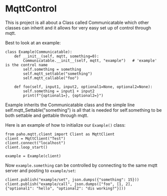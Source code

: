 


# MqttControl

This is project is all about a Class called Communicatable which other classes can inherit and it allows for very easy set up of control through mqtt.

Best to look at an example: 
  
	class Example(Communicatable):  
	    def __init__(self, mqtt, something=0):  
	        Communicatable.__init__(self, mqtt, "example")   # 'example' is the control name
	        self.something = something  
	        self.mqtt_settable("something")  
	        self.mqtt_callable("foo")  
	  
	    def foo(self, input1, input2, optional1=None, optional2=None):  
	        self.something = input1 + input2  
	        print(f"{optional1=}, {optional2=}")  
	          

Example inherits the Communicatable class and the simple line self.mqtt_Settable("something") is all that is needed for self.something to be both settable and gettable through mqtt.

Here is an example of how to initialize our `Example()` class:

	from paho.mqtt.client import Client as MqttClient  
	client = MqttClient("Test")  
	client.connect("localhost")  
	client.loop_start()
	
	example = Example(client)

Now `example.something` can be controlled by connecting to the same mqtt server and posting to `example/set`:

    client.publish("example/set", json.dumps({"something": 15}))
    client.publish("example/call", json.dumps(["foo", [1, 2], {"optional1": "hello", "optional2": "dis working?"}]))
